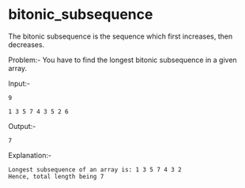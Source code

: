 # bitonic_subsequence

The bitonic subsequence is the sequence which first increases, then decreases.

Problem:- You have to find the longest bitonic subsequence in a given array.

Input:-

    9

    1 3 5 7 4 3 5 2 6
    
Output:-

    7
    
Explanation:-

    Longest subsequence of an array is: 1 3 5 7 4 3 2
    Hence, total length being 7
